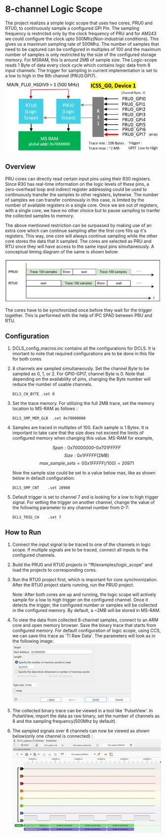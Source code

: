 # 8-channel Logic Scope

The project realizes a simple logic scope that uses two cores, PRU0 and RTU0, to continuously sample a configured GPI Pin. The sampling frequency is restricted only by the clock frequency of PRU and for AM243 we could configure the clock upto 500Mhz(Non-industrial conditions). This gives us a maximum sampling rate of 500Mhz. The number of samples that need to be captured can be configured in multiples of 100 and the maximum number of samples is only restricted by the size of the configured storage memory. For MSRAM, this is around 2MB of sample size. The Logic-scope reads 1 Byte of data every clock cycle which contains logic data from 8 input channels.  The trigger for sampling in current implementation is set to a low to high in the 8th channel (PRU0.GPI7).
![alt text](images/DCLS_overview.png)

## Overview

PRU cores can directly read certain input pins using their R30 registers. Since R30 has real-time information on the logic levels of these pins, a zero-overhead loop and indirect register addressing could be used to continuously transfer the samples to other registers, bytewise. The number of samples we can transfer continously in this case, is limited by the number of available registers in a single core. Once we are out of registers, with a single core, we have no other choice but to pause sampling to tranfer the collected samples to memory. 

The above mentioned restriction can be surpassed by making use of an extra core which can continue sampling after the first core fills up it's registers. This way, one core will always continue sampling while the other core stores the data that it sampled. The cores are selected as PRU and RTU since they will have access to the same input pins simultaneously. A conceptual timing diagram of the same is shown below:

![alt text](images/DCLS_timing.png)

The cores have to be synchronized once before they wait for the trigger together. This is performed with the help of IPC SPAD between PRU and RTU. 

## Configuration

1. DCLS_config_macros.inc contains all the configurations for DCLS. It is imortant to note that required configurations are to be done in this file for both cores

2. 8 channels are sampled simultaneously. Set the channel Byte to be sampled as 0, 1, or 2. For GPI0-GPI7, channel Byte is 0. Note that depending on the availability of pins, changing the Byte number will reduce the number of usable channels. 
    ```
    DCLS_CH_BYTE .set 0  
    ```
3. Set the trace memory. For utilizing the full 2MB trace, set the memory location to MS-RAM as follows :
    ```
    DCLS_SMP_MEM_GLB  .set 0x70000000
    ```
4. Samples are traced in multiples of 100. Each sample is 1 Bytes. It is important to take care that the size does not exceed the limits of configured memory when changing this value. MS-RAM for example, 

    $$Span : 0x70000000 – 0x701FFFFF$$
    $$Size : 0x1FFFFF (2MB)$$
    $$max\_sample\_sets = ((0x1FFFFF) / 100) = 20971$$
    $$    $$
    
    Now the sample size could be set to a value below max, like as shown below in default configuration:
    ```
    DCLS_SMP_CNT    .set 20900 
    ```
5. Default trigger is set to channel 7 and is looking for a low to high trigger signal. For setting the trigger on another channel, change the value of the following parameter to any channel number from 0-7:
    ```
    DCLS_TRIG_CH    .set 7

    ```

## How to Run
1. Connect the input signal to be traced to one of the channels in logic scope. If multiple signals are to be traced, connect all inputs to the configured channels.
2. Build the PRU0 and RTU0 projects in "fft/examples/logic_scope" and load the projects to corresponding cores.
3. Run the RTU0 project first, which is important for core synchronization. After the RTU0 project starts running, run the PRU0 project.

    Note :After both cores are up and running, the logic scope will actively sample for a low to high trigger on the configured channel. Once it detects the trigger, the configured number or samples will be collected in the configured memory. By default, a ~2MB will be stored in MS-RAM. 
4. To view the data from collected 8-channel samples, connect to an ARM core and open memory browser. Save the binary trace that starts from configured memory. For default configuration of logic scope, using CCS, we can save this trace as 'TI Raw Data'. The parameters will look as in the following image:
    ![DCLS_trace_collection](images/DCLS_trace_collection.png)
5. The collected binary trace can be viewed in  a tool like 'PulseView'. In PulseView, import the data as raw binary, set the number of channels as 8 and the sampling frequency(500Mhz by default).
6. The sampled signals over 8 channels can now be viewed as shown below(only one channel is connected) :
    ![DCLS_pulse_view_op](images/DCLS_pulse_view_out.png)